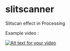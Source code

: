 # slitscanner
Slitscan effect in Processing

Example video :

[![Alt text for your video](https://www.youtube.com/watch?v=cNnaRpf-W5U/5.jpg)](https://www.youtube.com/watch?v=cNnaRpf-W5U)
